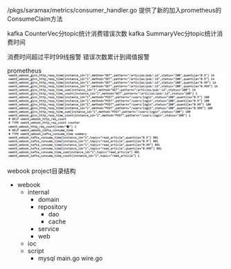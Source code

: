 
/pkgs/saramax/metrics/consumer_handler.go 提供了新的加入prometheus的ConsumeClaim方法 

kafka CounterVec分topic统计消费错误次数
kafka SummaryVec分topic统计消费时间

消费时间超过平时99线报警 
错误次数累计到阈值报警

prometheus 
![img.png](img.png)


webook project目录结构 
- webook
  - internal 
    - domain 
    - repository 
      - dao 
      - cache
    - service 
    - web 
  - ioc 
  - script
    - mysql 
  main.go 
  wire.go 
  